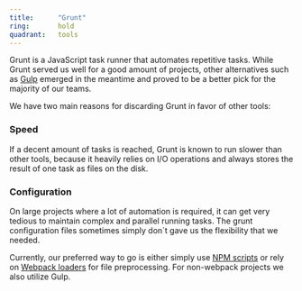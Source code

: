 ```yaml
---
title:      "Grunt"
ring:       hold
quadrant:   tools
---
```


Grunt is a JavaScript task runner that automates repetitive tasks. While Grunt served us well for a good amount of projects,
other alternatives such as [Gulp](http://gulpjs.com/) emerged in the meantime and proved to be a better pick for the
majority of our teams.

We have two main reasons for discarding Grunt in favor of other tools:

### Speed
If a decent amount of tasks is reached, Grunt is known to run slower than other tools, because it heavily relies on I/O operations and
always stores the result of one task as files on the disk.

### Configuration
On large projects where a lot of automation is required, it can get very tedious to maintain complex and parallel running tasks.
The grunt configuration files sometimes simply don´t gave us the flexibility that we needed.

Currently, our preferred way to go is either simply use [NPM scripts](https://docs.npmjs.com/misc/scripts) or rely on [Webpack loaders](https://webpack.js.org/concepts/loaders/) for file preprocessing. For non-webpack projects we also utilize Gulp.
